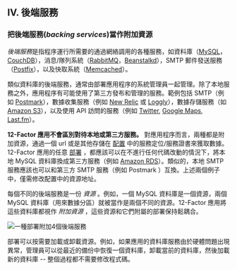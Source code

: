 ## IV. 後端服務
### 把後端服務(*backing services*)當作附加資源

*後端服務*是指程序運行所需要的通過網絡調用的各種服務，如資料庫（[MySQL](http://dev.mysql.com/)，[CouchDB](http://couchdb.apache.org/)），消息/隊列系統（[RabbitMQ](http://www.rabbitmq.com/)，[Beanstalkd](http://kr.github.com/beanstalkd/)），SMTP 郵件發送服務（[Postfix](http://www.postfix.org/)），以及快取系統（[Memcached](http://memcached.org/)）。

類似資料庫的後端服務，通常由部署應用程序的系統管理員一起管理。除了本地服務之外，應用程序有可能使用了第三方發布和管理的服務。範例包括 SMTP（例如 [Postmark](http://postmarkapp.com/)），數據收集服務（例如 [New Relic](http://newrelic.com/) 或 [Loggly](http://www.loggly.com/)），數據存儲服務（如 [Amazon S3](http://http://aws.amazon.com/s3/)），以及使用 API 訪問的服務（例如 [Twitter](http://dev.twitter.com/), [Google Maps](https://developers.google.com/maps/), [Last.fm](http://www.last.fm/api)）。

**12-Factor 應用不會區別對待本地或第三方服務。** 對應用程序而言，兩種都是附加資源，通過一個 url 或是其他存儲在 [配置](./config) 中的服務定位/服務證書來獲取數據。12-Factor 應用的任意 [部署](./codebase) ，都應該可以在不進行任何代碼改動的情況下，將本地 MySQL 資料庫換成第三方服務（例如 [Amazon RDS](http://aws.amazon.com/rds/)）。類似的，本地 SMTP 服務應該也可以和第三方 SMTP 服務（例如 Postmark ）互換。上述兩個例子中，僅需修改配置中的資源地址。

每個不同的後端服務是一份 *資源* 。例如，一個 MySQL 資料庫是一個資源，兩個 MySQL 資料庫（用來數據分區）就被當作是兩個不同的資源。12-Factor 應用將這些資料庫都視作 *附加資源* ，這些資源和它們附屬的部署保持鬆耦合。

<img src="/images/attached-resources.png" class="full" alt="一種部署附加4個後端服務" />

部署可以按需要加載或卸載資源。例如，如果應用的資料庫服務由於硬體問題出現異常，管理員可以從最近的備份中恢復一個資料庫，卸載當前的資料庫，然後加載新的資料庫 -- 整個過程都不需要修改程式碼。
